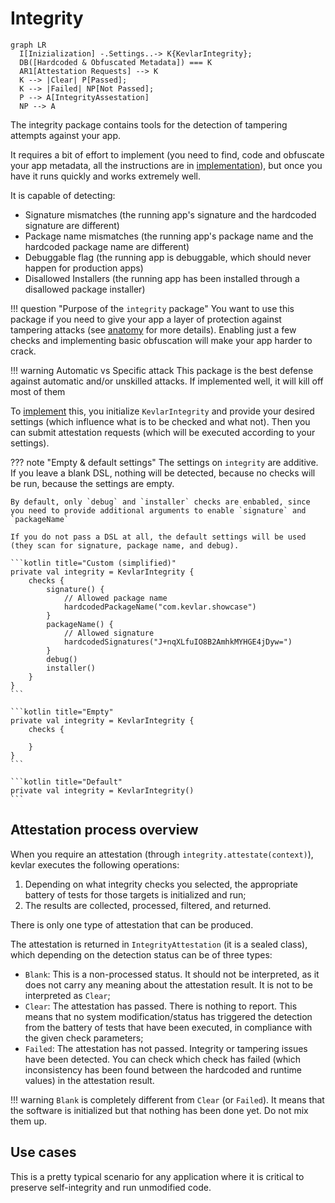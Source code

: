 # Integrity

``` mermaid
graph LR
  I[Inizialization] -.Settings..-> K{KevlarIntegrity};
  DB([Hardcoded & Obfuscated Metadata]) === K
  AR1[Attestation Requests] --> K
  K --> |Clear| P[Passed];
  K --> |Failed| NP[Not Passed];
  P --> A[IntegrityAssestation]
  NP --> A
```

The integrity package contains tools for the detection of tampering attempts against your app.

It requires a bit of effort to implement (you need to find, code and obfuscate your app metadata, all the instructions are in [implementation](implementation.md)), but once you have it runs quickly and works extremely well.

It is capable of detecting:

- Signature mismatches (the running app's signature and the hardcoded signature are different)
- Package name mismatches (the running app's package name and the hardcoded package name are different)
- Debuggable flag (the running app is debuggable, which should never happen for production apps)
- Disallowed Installers (the running app has been installed through a disallowed package installer)


!!! question "Purpose of the `integrity` package"
    You want to use this package if you need to give your app a layer of protection against tampering attacks (see [anatomy](../../overview/anatomy_of_attacks.md) for more details).
    Enabling just a few checks and implementing basic obfuscation will make your app harder to crack.


!!! warning Automatic vs Specific attack
    This package is the best defense against automatic and/or unskilled attacks. 
    If implemented well, it will kill off most of them


To [implement](implementation.md) this, you initialize `KevlarIntegrity` and provide your desired settings (which influence what is to be checked and what not). Then you can submit attestation requests (which will be executed according to your settings).

??? note "Empty & default settings"
    The settings on `integrity` are additive. If you leave a blank DSL, nothing will be detected, because no checks will be run, because the settings are empty.

    By default, only `debug` and `installer` checks are enbabled, since you need to provide additional arguments to enable `signature` and `packageName`

    If you do not pass a DSL at all, the default settings will be used (they scan for signature, package name, and debug).

    ```kotlin title="Custom (simplified)"
    private val integrity = KevlarIntegrity {
        checks {
            signature() {
                // Allowed package name
                hardcodedPackageName("com.kevlar.showcase")
            }
            packageName() {
                // Allowed signature
                hardcodedSignatures("J+nqXLfuIO8B2AmhkMYHGE4jDyw=")
            }
            debug()
            installer()
        }
    }
    ```

    ```kotlin title="Empty"
    private val integrity = KevlarIntegrity {
        checks {

        }
    }
    ```

    ```kotlin title="Default"
    private val integrity = KevlarIntegrity()
    ```


## Attestation process overview
When you require an attestation (through `integrity.attestate(context)`), kevlar executes the following operations:

1. Depending on what integrity checks you selected, the appropriate battery of tests for those targets is initialized and run;
2. The results are collected, processed, filtered, and returned.

There is only one type of attestation that can be produced.

The attestation is returned in `IntegrityAttestation` (it is a sealed class), which depending on the detection status can be of three types:

- `Blank`: This is a non-processed status. It should not be interpreted, as it does not carry any meaning about the attestation result. It is not to be interpreted as `Clear`;
- `Clear`: The attestation has passed. There is nothing to report. This means that no system modification/status has triggered the detection from the battery of tests that have been executed, in compliance with the given check parameters;
- `Failed`: The attestation has not passed. Integrity or tampering issues have been detected. You can check which check has failed (which inconsistency has been found between the hardcoded and runtime values) in the attestation result.

!!! warning
    `Blank` is completely different from `Clear` (or `Failed`). It means that the software is initialized but that nothing has been done yet. Do not mix them up.

## Use cases
This is a pretty typical scenario for any application where it is critical to preserve self-integrity and run unmodified code.